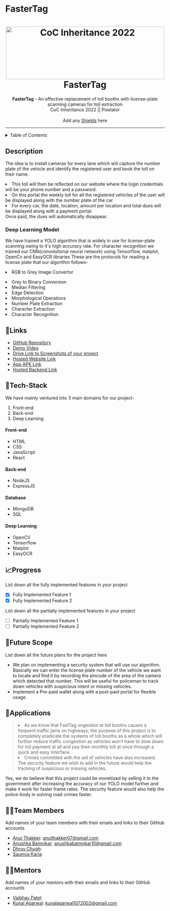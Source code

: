 # FasterTag
<h1 align="center">
  <a href="https://github.com/CommunityOfCoders/Inheritance-2022">
    <img src="https://res.cloudinary.com/dn6vz8exv/image/upload/v1665664791/inh_zzefoy.jpg" alt="CoC Inheritance 2022" width="500" height="166">
  </a>
  <br>
  FasterTag
</h1>

<div align="center">
   <strong>FasterTag</strong> - An effective replacement of toll booths with license-plate scanning cameras for toll extraction<br>
  CoC Inheritance 2022 || Pixelator <br> <br>
  Add any <a href="https://shields.io/">Shields</a> here
</div>
<hr>

<details>
<summary>Table of Contents</summary>

- [Description](#description)
- [Links](#links)
- [Tech Stack](#tech-stack)
- [Progress](#progress)
- [Future Scope](#future-scope)
- [Applications](#applications)
- [Project Setup](#project-setup)
- [Usage](#usage)
- [Team Members](#team-members)
- [Mentors](#mentors)
- [Screenshots](#screenshots)

</details>


## Description
The idea is to install cameras for every lane which will capture the number plate of the vehicle and identify the registered user and book the toll on their name.
<li>This toll will then be reflected on our website where the login credentials will be your phone number and a password. <li>On this portal the weekly toll for all the registered vehicles of the user will be displayed along with the number plate of the car. <li>For every car, the date, location, amount per location and total dues will be displayed along with a payment portal.<br> Once paid, the dues will automatically disappear.

### Deep Learning Model
We have trained a YOLO algorithm that is widely in use for license-plate scanning owing to it's high accuracy rate. For character recognition we trained our CNN(convolutional neural network) using Tensorflow, matplot, OpenCv and EasyOCR libraries These are the protocols for reading a license plate that our algorithm follows-<li>RGB to Grey Image Convertor
<li>Grey to Binary Conversion
<li>Median Filtering
<li>Edge Detection
<li>Morphological Operations
<li>Number Plate Extraction
<li>Character Extraction
<li>Character Recognition

## 🔗Links

- [GitHub Repository]()
- [Demo Video]()
- [Drive Link to Screenshots of your project]()
- [Hosted Website Link]()
- [App APK Link]()
- [Hosted Backend Link]()

## 🤖Tech-Stack

We have mainly ventured into 3 main domains for our project-<ol>
<li>Front-end <li>Back-end <li>Deep Learning</ol>

#### Front-end
- HTML
- CSS
- JavaScript
- React

#### Back-end
- NodeJS
- ExpressJS


#### Database
- MongoDB
- SQL


#### Deep Learning
- OpenCV
- Tensorflow
- Matplot
- EasyOCR

## 📈Progress

List down all the fully implemented features in your project

- [x] Fully Implemented Feature 1 
- [x] Fully Implemented Feature 2

List down all the partially implemented features in your project

- [ ] Partially Implemented Feature 1 
- [ ] Partially Implemented Feature 2

## 🔮Future Scope

List down all the future plans for the project here

- We plan on implementing a security system that will use our algorithm. Basically we can enter the license plate number of the vehicle we want to locate and find it by recording the pincode of the area of the camera which detected that number. This will be useful for policeman to track down vehicles with suspicious intent or missing vehicles. 
- Implement a Pre-paid wallet along with a post-paid portal for flexible usage.

 ## 💸Applications

> <li> As we know that FastTag ongestion at toll booths causes a frequent traffic jams on highways; the purpose of this project is to completely eradicate the systems of toll booths as a whole which will further reduce traffic congestion as vehicles won’t have to slow down for toll payment at all and pay their monthly toll at once through a quick and easy interface.
> <li> Crimes committed with the aid of vehicles have also increased. The security feature we wish to add in the future would help the tracking of suspicious or missing vehicles.
Yes, we do believe that this project could be monetized by selling it to the government after increasing the accuracy of our YOLO model further and make it work for faster frame rates. The security feature would also help the police-body in solving road crimes faster.

## 👨‍💻Team Members

Add names of your team members with their emails and links to their GitHub accounts

- [Anuj Thakker](https://github.com/AnujT07): anujthakker07@gmail.com 
- [Anushka Bamnikar](https://github.com/anushka1073): anushkabamnikar10@gmail.com
- [Dhruv Chugh](https://github.com/DC2K3):  
- [Saumya Karia](https://github.com/GothamKnights27): 

## 👨‍🏫Mentors

Add names of your mentors with their emails and links to their GitHub accounts

- [Vaibhav Patel](https://github.com/noobCoderVP): 
- [Kunal Agarwal](https://github.com/https://github.com/KunalA18): kunalagarwal1072002@gmail.com
